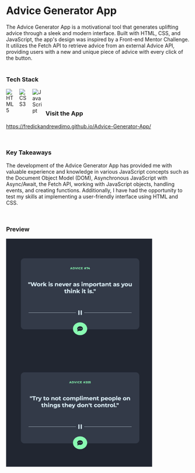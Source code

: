 # Advice Generator App

The Advice Generator App is a motivational tool that generates uplifting advice through a sleek and modern interface. Built with HTML, CSS, and JavaScript, the app's design was inspired by a Front-end Mentor Challenge. It utilizes the Fetch API to retrieve advice from an external Advice API, providing users with a new and unique piece of advice with every click of the button.
<br>
<br>

### Tech Stack

<img align="left" alt="HTML5" width="26px" src="https://cdn.jsdelivr.net/gh/devicons/devicon/icons/html5/html5-original.svg" style="padding-right:10px;" />

<img align="left" alt="CSS3" width="26px" src="https://cdn.jsdelivr.net/gh/devicons/devicon/icons/css3/css3-original.svg" style="padding-right:10px;" />

<img align="left" alt="JavaScript" width="26px" src="https://cdn.jsdelivr.net/gh/devicons/devicon/icons/javascript/javascript-original.svg" style="padding-right:10px;" />

<br>
<br>

### Visit the App

https://fredickandrewdimo.github.io/Advice-Generator-App/

<br>

### Key Takeaways

The development of the Advice Generator App has provided me with valuable experience and knowledge in various JavaScript concepts such as the Document Object Model (DOM), Asynchronous JavaScript with Async/Await, the Fetch API, working with JavaScript objects, handling events, and creating functions. Additionally, I have had the opportunity to test my skills at implementing a user-friendly interface using HTML and CSS.

<br>

### Preview

<img align="left" alt="#" width="400px" src="https://github.com/fredickandrewdimo/Advice-Generator-App/blob/main/images/preview-1.png" style="padding-right:20px;"/>

<img align="left" alt="#" width="400px" src="https://github.com/fredickandrewdimo/Advice-Generator-App/blob/main/images/preview-2.png" />
